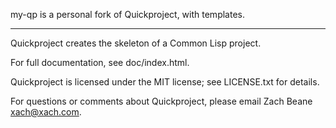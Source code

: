 my-qp is a personal fork of Quickproject, with templates.

---

Quickproject creates the skeleton of a Common Lisp project.

For full documentation, see doc/index.html.

Quickproject is licensed under the MIT license; see LICENSE.txt for
details.

For questions or comments about Quickproject, please email Zach Beane <xach@xach.com>.

